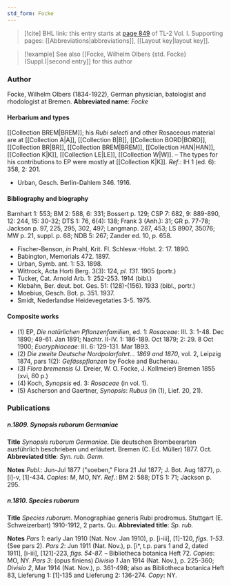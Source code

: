 ```yaml
---
std_form: Focke
---
```


> [!cite] BHL link: this entry starts at [page 849](https://www.biodiversitylibrary.org/page/33120980) of TL-2 Vol. I.
> Supporting pages: [[Abbreviations|abbreviations]], [[Layout key|layout key]].

> [!example] See also [[Focke, Wilhelm Olbers {std. Focke} (Suppl.)|second entry]] for this author

### Author

Focke, Wilhelm Olbers (1834-1922), German physician, batologist and rhodologist at Bremen.
**Abbreviated name**: *Focke*

#### Herbarium and types

[[Collection BREM|BREM]]; his *Rubi selecti* and other Rosaceous material are at [[Collection A|A]], [[Collection B|B]], [[Collection BORD|BORD]], [[Collection BR|BR]], [[Collection BREM|BREM]], [[Collection HAN|HAN]], [[Collection K|K]], [[Collection LE|LE]], [[Collection W|W]]. – The types for his contributions to EP were mostly at [[Collection K|K]].
*Ref*.: IH 1 (ed. 6): 358, 2: 201.
- Urban, Gesch. Berlin-Dahlem 346. 1916.

#### Bibliography and biography

Barnhart 1: 553; BM 2: 588, 6: 331; Bossert p. 129; CSP 7: 682, 9: 889-890, 12: 244, 15: 30-32; DTS 1: 76, 6(4): 138; Frank 3 (Anh.): 31; GR p. 77-78; Jackson p. 97, 225, 295, 302, 497; Langmanp. 287, 453; LS 8907, 35076; MW p. 21, suppl. p. 68; NDB 5: 267; Zander ed. 10, p. 658.
- Fischer-Benson, *in* Prahl, Krit. Fl. Schlesw.-Holst. 2: 17. 1890.
- Babington, Memorials 472. 1897.
- Urban, Symb. ant. 1: 53. 1898.
- Wittrock, Acta Horti Berg. 3(3): 124, *pl. 131.* 1905 (portr.)
- Tucker, Cat. Arnold Arb. 1: 252-253. 1914 (bibl.)
- Klebahn, Ber. deut. bot. Ges. 51: (128)-(156). 1933 (bibl., portr.)
- Moebius, Gesch. Bot. p. 351. 1937.
- Smidt, Nederlandse Heidevegetaties 3-5. 1975.

#### Composite works

- (1) EP, *Die natürlichen Pflanzenfamilien*, ed. 1: *Rosaceae*: III. 3: 1-48. Dec 1890; 49-61. Jan 1891; Nachtr. II-IV. 1: 186-189. Oct 1879; 2: 29. 8 Oct 1900; *Eucryphiaceae*: III. 6: 129-131. Mar 1893.
- (2) *Die zweite Deutsche Nordpolarfahrt... 1869 and 1870*, vol. 2, Leipzig 1874, pars 1(2): *Gefässpflanzen* by Focke and Buchenau.
- (3) *Flora bremensis* (J. Dreier, W. O. Focke, J. Kollmeier) Bremen 1855 (xvi, 80 p.)
- (4) Koch, *Synopsis* ed. 3: *Rosaceae* (in vol. 1).
- (5) Ascherson and Gaertner, *Synopsis*: *Rubus* (in (1), Lief. 20, 21).

### Publications

##### n.1809. Synopsis ruborum Germaniae

**Title**
*Synopsis ruborum Germaniae*. Die deutschen Brombeerarten ausführlich beschrieben und erläutert. Bremen (C. Ed. Müller) 1877. Oct.
**Abbreviated title**: *Syn. rub. Germ.*

**Notes**
*Publ*.: Jun-Jul 1877 ("soeben," Flora 21 Jul 1877; J. Bot. Aug 1877), p. \[i\]-v, \[1\]-434.
*Copies*: M, MO, NY.
*Ref*.: BM 2: 588; DTS 1: 71; Jackson p. 295.

##### n.1810. Species ruborum

**Title**
*Species ruborum*. Monographiae generis Rubi prodromus. Stuttgart (E. Schweizerbart) 1910-1912, 2 parts. Qu.
**Abbreviated title**: *Sp. rub.*

**Notes**
*Pars 1*: early Jan 1910 (Nat. Nov. Jan 1910), p. \[i-iii\], \[1\]-120, *figs. 1-53*. (See pars 2).
*Pars 2*: Jun 1911 (Nat. Nov.), p. \[i\*, t.p. pars 1 and 2, dated 1911\], \[i-iii\], \[121\]-223, *figs. 54-87.* – Bibliotheca botanica Heft 72. *Copies*: MO, NY.
*Pars 3*: (opus finiens) *Divisio 1* Jan 1914 (Nat. Nov.), p. 225-360; *Divisio 2*, Mar 1914 (Nat. Nov.), p. 361-498; also as Bibliotheca botanica Heft 83, Lieferung 1: \[1\]-135 and Lieferung 2: 136-274. *Copy*: NY.

